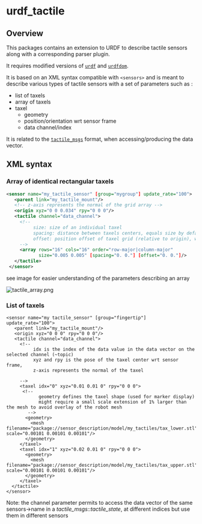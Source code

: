 urdf_tactile
============

## Overview

This packages contains an extension to URDF to describe tactile sensors along with a corresponding parser plugin.

It requires modified versions of [`urdf`](https://github.com/ubi-agni/urdf) and [`urdfdom`](https://github.com/ubi-agni/urdfdom).

It is based on an XML syntax compatible with ```<sensors>``` and is meant to describe various types of tactile sensors
with a set of parameters such as :

* list of taxels
* array of taxels
* taxel
  - geometry
  - position/orientation wrt sensor frame
  - data channel/index

It is related to the [`tactile_msgs`](../tactile_msgs/README) format, when accessing/producing the data vector.

## XML syntax

### Array of identical rectangular taxels

```xml
<sensor name="my_tactile_sensor" [group="mygroup"] update_rate="100">
   <parent link="my_tactile_mount"/>
   <!-- z-axis represents the normal of the grid array -->
   <origin xyz="0 0 0.034" rpy="0 0 0"/>
   <tactile channel="data_channel">
     <!-- 
          size: size of an individual taxel
          spacing: distance between taxels centers, equals size by default, can be negative for flipping
          offset: position offset of taxel grid (relative to origin), with no offset, grid frame is at center of cell 0,0
     -->
     <array rows="16" cols="16" order="row-major|column-major"
            size="0.005 0.005" [spacing="0. 0."] [offset="0. 0."]/>
   </tactile>
 </sensor>
```

see image for easier understanding of the parameters describing an array

![tactile_array.png](tactile_msgs_array_def.png)

### List of taxels

```
<sensor name="my tactile_sensor" [group="fingertip"] update_rate="100">
   <parent link="my_tactile_mount"/>
   <origin xyz="0 0 0" rpy="0 0 0"/>
   <tactile channel="data_channel">
     <!--
          idx is the index of the data value in the data vector on the selected channel (~topic)
          xyz and rpy is the pose of the taxel center wrt sensor frame,
          z-axis represents the normal of the taxel

     -->
     <taxel idx="0" xyz="0.01 0.01 0" rpy="0 0 0">
      <!--
            geometry defines the taxel shape (used for marker display)
            might require a small scale extension of 1% larger than the mesh to avoid overlay of the robot mesh
        -->
       <geometry>
         <mesh filename="package://sensor_description/model/my_tactiles/tax_lower.stl" scale="0.00101 0.00101 0.00101"/>
       </geometry>
     </taxel>
     <taxel idx="1" xyz="0.02 0.01 0" rpy="0 0 0">
       <geometry>
         <mesh filename="package://sensor_description/model/my_tactiles/tax_upper.stl" scale="0.00101 0.00101 0.00101"/>
       </geometry>
     </taxel>
  </tactile>
</sensor>
```

Note: the channel parameter permits to access the data vector of the same sensors->name in a _tactile_msgs::tactile_state_, at different indices but use them in different sensors

